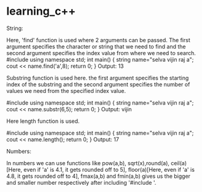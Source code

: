 # learning_c++

String: 

  Here, 'find' function is used where 2 arguments can be passed. The first argument specifies the character or string that we need to find and the second argument specifies the index value from where we need to search.
#include <iostream>
using namespace std;
int main() {
    string name="selva vijin raj a";
    cout << name.find('a',8);
    return 0;
}
Output: 13

Substring function is used here. the first argument specifies the starting index of the substring and the second argument specifies the number of values we need from the specified index value.

#include <iostream>
using namespace std;
int main() {
    string name="selva vijin raj a";
    cout << name.substr(6,5);
    return 0;
}
Output: vijin

Here length function is used.

#include <iostream>
using namespace std;
int main() {
    string name="selva vijin raj a";
    cout << name.length();
    return 0;
}
Output: 17

Numbers: 

In numbers we can use functions like pow(a,b), sqrt(x),round(a), ceil(a)[Here, even if 'a' is 4.1, it gets rounded off to 5], floor(a)[Here, even if 'a' is 4.8, it gets rounded off to 4], fmax(a,b) and fmin(a,b) gives us the bigger and smaller number respectively   after including '#include <cmath>'.

